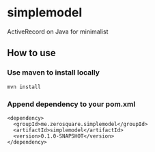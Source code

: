 # simplemodel
ActiveRecord on Java for minimalist

## How to use
### Use maven to install locally
```
mvn install
```

### Append dependency to your pom.xml
```
<dependency>
  <groupId>me.zerosquare.simplemodel</groupId>
  <artifactId>simplemodel</artifactId>
  <version>0.1.0-SNAPSHOT</version>
</dependency>
```
